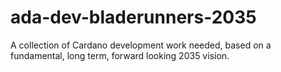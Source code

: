 # ada-dev-bladerunners-2035
A collection of Cardano development work needed, based on a fundamental, long term, forward looking 2035 vision.

